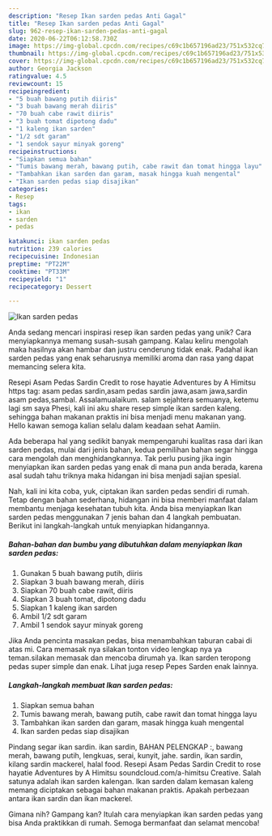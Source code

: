 ```yaml
---
description: "Resep Ikan sarden pedas Anti Gagal"
title: "Resep Ikan sarden pedas Anti Gagal"
slug: 962-resep-ikan-sarden-pedas-anti-gagal
date: 2020-06-22T06:12:58.730Z
image: https://img-global.cpcdn.com/recipes/c69c1b657196ad23/751x532cq70/ikan-sarden-pedas-foto-resep-utama.jpg
thumbnail: https://img-global.cpcdn.com/recipes/c69c1b657196ad23/751x532cq70/ikan-sarden-pedas-foto-resep-utama.jpg
cover: https://img-global.cpcdn.com/recipes/c69c1b657196ad23/751x532cq70/ikan-sarden-pedas-foto-resep-utama.jpg
author: Georgia Jackson
ratingvalue: 4.5
reviewcount: 15
recipeingredient:
- "5 buah bawang putih diiris"
- "3 buah bawang merah diiris"
- "70 buah cabe rawit diiris"
- "3 buah tomat dipotong dadu"
- "1 kaleng ikan sarden"
- "1/2 sdt garam"
- "1 sendok sayur minyak goreng"
recipeinstructions:
- "Siapkan semua bahan"
- "Tumis bawang merah, bawang putih, cabe rawit dan tomat hingga layu"
- "Tambahkan ikan sarden dan garam, masak hingga kuah mengental"
- "Ikan sarden pedas siap disajikan"
categories:
- Resep
tags:
- ikan
- sarden
- pedas

katakunci: ikan sarden pedas 
nutrition: 239 calories
recipecuisine: Indonesian
preptime: "PT22M"
cooktime: "PT33M"
recipeyield: "1"
recipecategory: Dessert

---
```



![Ikan sarden pedas](https://img-global.cpcdn.com/recipes/c69c1b657196ad23/751x532cq70/ikan-sarden-pedas-foto-resep-utama.jpg)

Anda sedang mencari inspirasi resep ikan sarden pedas yang unik? Cara menyiapkannya memang susah-susah gampang. Kalau keliru mengolah maka hasilnya akan hambar dan justru cenderung tidak enak. Padahal ikan sarden pedas yang enak seharusnya memiliki aroma dan rasa yang dapat memancing selera kita.

Resepi Asam Pedas Sardin Credit to rose hayatie Adventures by A Himitsu https tag: asam pedas sardin,asam pedas sardin jawa,asam jawa,sardin asam pedas,sambal. Assalamualaikum. salam sejahtera semuanya, ketemu lagi sm saya Phesi, kali ini aku share resep simple ikan sarden kaleng. sehingga bahan makanan praktis ini bisa menjadi menu makanan yang. Hello kawan semoga kalian selalu dalam keadaan sehat Aamiin.

Ada beberapa hal yang sedikit banyak mempengaruhi kualitas rasa dari ikan sarden pedas, mulai dari jenis bahan, kedua pemilihan bahan segar hingga cara mengolah dan menghidangkannya. Tak perlu pusing jika ingin menyiapkan ikan sarden pedas yang enak di mana pun anda berada, karena asal sudah tahu triknya maka hidangan ini bisa menjadi sajian spesial.


Nah, kali ini kita coba, yuk, ciptakan ikan sarden pedas sendiri di rumah. Tetap dengan bahan sederhana, hidangan ini bisa memberi manfaat dalam membantu menjaga kesehatan tubuh kita. Anda bisa menyiapkan Ikan sarden pedas menggunakan 7 jenis bahan dan 4 langkah pembuatan. Berikut ini langkah-langkah untuk menyiapkan hidangannya.

<!--inarticleads1-->

##### Bahan-bahan dan bumbu yang dibutuhkan dalam menyiapkan Ikan sarden pedas:

1. Gunakan 5 buah bawang putih, diiris
1. Siapkan 3 buah bawang merah, diiris
1. Siapkan 70 buah cabe rawit, diiris
1. Siapkan 3 buah tomat, dipotong dadu
1. Siapkan 1 kaleng ikan sarden
1. Ambil 1/2 sdt garam
1. Ambil 1 sendok sayur minyak goreng


Jika Anda pencinta masakan pedas, bisa menambahkan taburan cabai di atas mi. Cara memasak nya silakan tonton video lengkap nya ya teman.silakan memasak dan mencoba dirumah ya. Ikan sarden teropong pedas super simple dan enak. Lihat juga resep Pepes Sarden enak lainnya. 

<!--inarticleads2-->

##### Langkah-langkah membuat Ikan sarden pedas:

1. Siapkan semua bahan
1. Tumis bawang merah, bawang putih, cabe rawit dan tomat hingga layu
1. Tambahkan ikan sarden dan garam, masak hingga kuah mengental
1. Ikan sarden pedas siap disajikan


Pindang segar ikan sardin. ikan sardin, BAHAN PELENGKAP :, bawang merah, bawang putih, lengkuas, serai, kunyit, jahe. sardin, ikan sardin, kilang sardin mackerel, halal food. Resepi Asam Pedas Sardin Credit to rose hayatie Adventures by A Himitsu soundcloud.com/a-himitsu Creative. Salah satunya adalah ikan sarden kalengan. Ikan sarden dalam kemasan kaleng memang diciptakan sebagai bahan makanan praktis. Apakah perbezaan antara ikan sardin dan ikan mackerel. 

Gimana nih? Gampang kan? Itulah cara menyiapkan ikan sarden pedas yang bisa Anda praktikkan di rumah. Semoga bermanfaat dan selamat mencoba!
